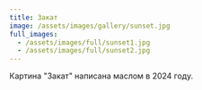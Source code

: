 ```yaml
---
title: Закат
image: /assets/images/gallery/sunset.jpg
full_images:
  - /assets/images/full/sunset1.jpg
  - /assets/images/full/sunset2.jpg
---
```


Картина "Закат" написана маслом в 2024 году.

